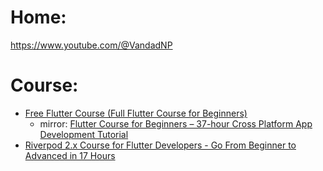 # Home:
https://www.youtube.com/@VandadNP

# Course:
- [Free Flutter Course (Full Flutter Course for Beginners)](https://www.youtube.com/playlist?list=PL6yRaaP0WPkVtoeNIGqILtRAgd3h2CNpT)
  - mirror: [Flutter Course for Beginners – 37-hour Cross Platform App Development Tutorial](https://youtu.be/VPvVD8t02U8)
- [Riverpod 2.x Course for Flutter Developers - Go From Beginner to Advanced in 17 Hours](https://youtu.be/vtGCteFYs4M)
